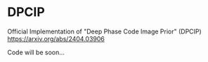 # DPCIP
Official Implementation of "Deep Phase Code Image Prior" 
(DPCIP) https://arxiv.org/abs/2404.03906

Code will be soon...
